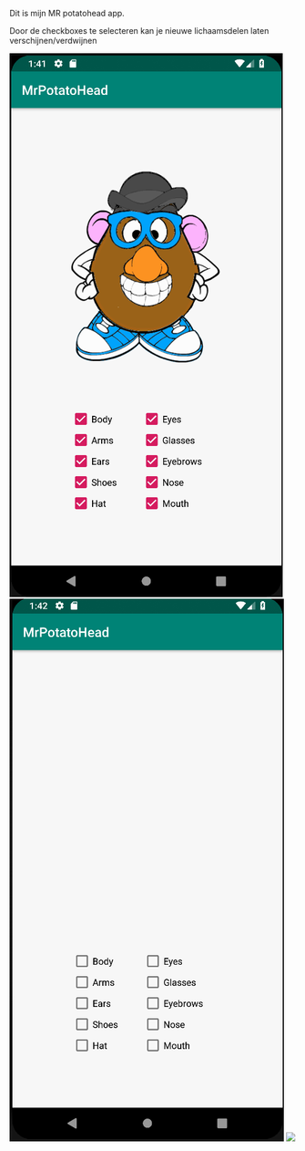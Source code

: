 Dit is mijn MR potatohead app.

Door de checkboxes te selecteren kan je nieuwe lichaamsdelen laten verschijnen/verdwijnen


![](doc/pot1.png)
![](doc/pot2.png)
![](doc/pot3.png)